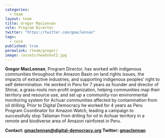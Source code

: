 ```yaml
---
categories: 
  - team
layout: team
title: Gregor MacLennan
role: Program Director
twitter: "https://twitter.com/gmaclennan"
tags: 
  - core
published: true
permalink: /team/gregor/
image: /assets/headshot2.jpg
---
```


**Gregor MacLennan**, Program Director, has worked with indigenous communities throughout the Amazon Basin on land rights issues, the impacts of extractive industries, and supporting indigenous peoples’ right to self determination. He worked in Peru for 7 years as founder and director of Shinai, a grass-roots non-profit organization, helping communities map their territory and resource use, and set up a community-run environmental monitoring system for Achuar communities affected by contamination from oil drilling. Prior to Digital Democracy he worked for 4 years as Peru Program Coordinator for Amazon Watch, leading a campaign to successfully stop Talisman from drilling for oil in Achuar territory in a remote and biodiverse area of Amazon rainforest in Peru.

**Contact: [gmaclennan@digital-democracy.org](mailto:gmaclennan@digital-democracy.org) 
Twitter: [gmaclennan](https://twitter.com/gmaclennan)**